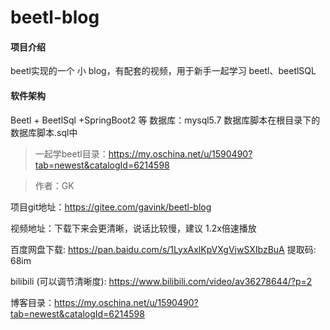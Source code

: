 # beetl-blog

#### 项目介绍
beetl实现的一个  小 blog，有配套的视频，用于新手一起学习 beetl、beetlSQL

#### 软件架构
Beetl + BeetlSql +SpringBoot2 等
数据库：mysql5.7
数据库脚本在根目录下的 数据库脚本.sql中


>一起学beetl目录：https://my.oschina.net/u/1590490?tab=newest&catalogId=6214598

>作者：GK

项目git地址：https://gitee.com/gavink/beetl-blog

视频地址：下载下来会更清晰，说话比较慢，建议 1.2x倍速播放

百度网盘下载: https://pan.baidu.com/s/1LyxAxlKpVXgVjwSXIbzBuA 提取码: 68im

bilibili (可以调节清晰度): https://www.bilibili.com/video/av36278644/?p=2

博客目录：https://my.oschina.net/u/1590490?tab=newest&catalogId=6214598
